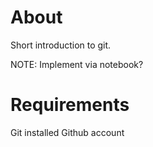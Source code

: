 # About # 
Short introduction to git.

NOTE: Implement via notebook?


# Requirements # 
Git installed
Github account